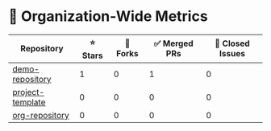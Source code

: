 # 🚀 Organization-Wide Metrics

| Repository | ⭐ Stars | 🍴 Forks | ✅ Merged PRs | 🐞 Closed Issues |
|------------|----------|-----------|-----------------|-----------------|
| [demo-repository](https://github.com/BeLux-Open-Source-Clinic/demo-repository) | 1 | 0 | 1 | 0 |
| [project-template](https://github.com/BeLux-Open-Source-Clinic/project-template) | 0 | 0 | 0 | 0 |
| [org-repository](https://github.com/BeLux-Open-Source-Clinic/org-repository) | 0 | 0 | 0 | 0 |
